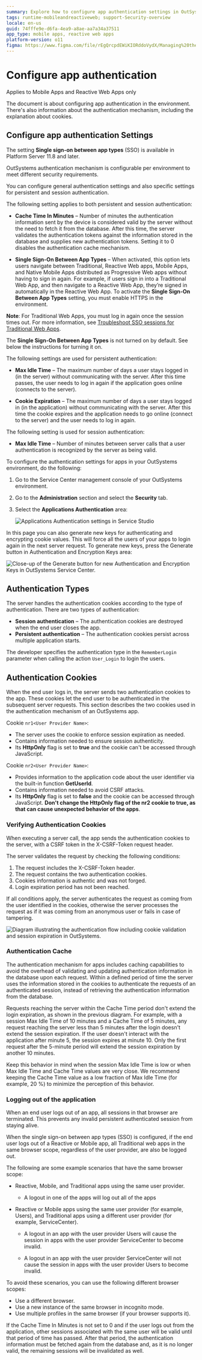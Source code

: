```yaml
---
summary: Explore how to configure app authentication settings in OutSystems 11 (O11) to enhance security and user experience across different app types.
tags: runtime-mobileandreactiveweb; support-Security-overview
locale: en-us
guid: 74fffe9e-d6fa-4ea9-a8ae-aa7a34a37511
app_type: mobile apps, reactive web apps
platform-version: o11
figma: https://www.figma.com/file/rEgQrcpdEWiKIORddoVydX/Managing%20the%20Applications%20Lifecycle?node-id=267:109
---
```


# Configure app authentication

<div class="info" markdown="1">

Applies to Mobile Apps and Reactive Web Apps only

</div>

The document is about configuring app authentication in the environment. There's also information about the authentication mechanism, including the explanation about cookies.

## Configure app authentication Settings

<div class="info" markdown="1">

The setting **Single sign-on between app types** (SSO) is available in Platform Server 11.8 and later.

</div>

OutSystems authentication mechanism is configurable per environment to meet different security requirements.

You can configure general authentication settings and also specific settings for persistent and session authentication.

The following setting applies to both persistent and session authentication:

* **Cache Time In Minutes** – Number of minutes the authentication information sent by the device is considered valid by the server without the need to fetch it from the database. After this time, the server validates the authentication tokens against the information stored in the database and supplies new authentication tokens. Setting it to 0 disables the authentication cache mechanism.

* **Single Sign-On Between App Types** – When activated, this option lets users navigate between Traditional, Reactive Web apps, Mobile Apps, and Native Mobile Apps distributed as Progressive Web apps without having to sign in again. For example, if users sign in into a Traditional Web App, and then navigate to a Reactive Web App, they’re signed in automatically in the Reactive Web App. To activate the **Single Sign-On Between App Types** setting, you must enable HTTPS in the environment.

**Note**: For Traditional Web Apps, you must log in again once the session times out. For more information, see [Troubleshoot SSO sessions for Traditional Web Apps](https://success.outsystems.com/support/troubleshooting/application_development/troubleshoot_sso_sessions_for_traditional_web_apps/). 

<div class="info" markdown="1">

The **Single Sign-On Between App Types** is not turned on by default. See below the instructions for turning it on.

</div>

The following settings are used for persistent authentication: 

* **Max Idle Time** – The maximum number of days a user stays logged in (in the server) without communicating with the server. After this time passes, the user needs to log in again if the application goes online (connects to the server).

* **Cookie Expiration** – The maximum number of days a user stays logged in (in the application) without communicating with the server. After this time the cookie expires and the application needs to go online (connect to the server) and the user needs to log in again.

The following setting is used for session authentication:

* **Max Idle Time** – Number of minutes between server calls that a user authentication is recognized by the server as being valid.

To configure the authentication settings for apps in your OutSystems environment, do the following:

1. Go to the Service Center management console of your OutSystems environment.

2. Go to the **Administration** section and select the **Security** tab.

3. Select the **Applications Authentication** area:

    ![Applications Authentication settings in Service Studio](images/configure-app-authentication-sc.png?width=600) 

In this page you can also generate new keys for authenticating and encrypting cookie values. This will force all the users of your apps to login again in the next server request. To generate new keys, press the Generate button in Authentication and Encryption Keys area:

![Close-up of the Generate button for new Authentication and Encryption Keys in OutSystems Service Center.](images/configure-app-authentication-generate-keys-sc.png "Generate New Authentication and Encryption Keys")

## Authentication Types

The server handles the authentication cookies according to the type of authentication. There are two types of authentication:

* **Session authentication** – The authentication cookies are destroyed when the end user closes the app.
* **Persistent authentication** – The authentication cookies persist across multiple application starts.

The developer specifies the authentication type in the `RememberLogin` parameter when calling the action `User_Login` to login the users.

## Authentication Cookies

When the end user logs in, the server sends two authentication cookies to the app. These cookies let the end user to be authenticated in the subsequent server requests. This section describes the two cookies used in the authentication mechanism of an OutSystems app.

Cookie `nr1<User Provider Name>`:

* The server uses the cookie to enforce session expiration as needed.
* Contains information needed to ensure session authenticity.
* Its **HttpOnly** flag is set to **true** and the cookie can't be accessed through JavaScript.

Cookie `nr2<User Provider Name>`:

* Provides information to the application code about the user identifier via the built-in function **GetUserId**.
* Contains information needed to avoid CSRF attacks.
* Its **HttpOnly** flag is set to **false** and the cookie can be accessed through JavaScript. **Don't change the HttpOnly flag of the nr2 cookie to true, as that can cause unexpected behavior of the apps**. 

### Verifying Authentication Cookies

When executing a server call, the app sends the authentication cookies to the server, with a CSRF token in the X-CSRF-Token request header.

The server validates the request by checking the following conditions:

1. The request includes the X-CSRF-Token header.
2. The request contains the two authentication cookies.
3. Cookies information is authentic and was not forged.
4. Login expiration period has not been reached.

If all conditions apply, the server authenticates the request as coming from the user identified in the cookies, otherwise the server processes the request as if it was coming from an anonymous user or fails in case of tampering.

![Diagram illustrating the authentication flow including cookie validation and session expiration in OutSystems.](images/authentication-1.png "Authentication Flow Diagram")

### Authentication Cache

The authentication mechanism for apps includes caching capabilities to avoid the overhead of validating and updating authentication information in the database upon each request. Within a defined period of time the server uses the information stored in the cookies to authenticate the requests of an authenticated session, instead of retrieving the authentication information from the database. 

Requests reaching the server within the Cache Time period don't extend the login expiration, as shown in the previous diagram. For example, with a session Max Idle Time of 10 minutes and a Cache Time of 5 minutes, any request reaching the server less than 5 minutes after the login doesn't extend the session expiration. If the user doesn't interact with the application after minute 5, the session expires at minute 10. Only the first request after the 5-minute period will extend the session expiration by another 10 minutes.

Keep this behavior in mind when the session Max Idle Time is low or when Max Idle Time and Cache Time values are very close. We recommend keeping the Cache Time value as a low fraction of Max Idle Time (for example, 20 %) to minimize the perception of this behavior.

### Logging out of the application

When an end user logs out of an app, all sessions in that browser are terminated. This prevents any invalid persistent authenticated session from staying alive.

When the single sign-on between app types (SSO) is configured, if the end user logs out of a Reactive or Mobile app, all Traditional web apps in the same browser scope, regardless of the user provider, are also be logged out.

The following are some example scenarios that have the same browser scope:

* Reactive, Mobile, and Traditional apps using the same user provider.
    
    * A logout in one of the apps will log out all of the apps

* Reactive or Mobile apps using the same user provider (for example, Users), and Traditional apps using a different user provider (for example, ServiceCenter).
    
    * A logout in an app with the user provider Users will cause the session in apps with the user provider ServiceCenter to become invalid.

    * A logout in an app with the user provider ServiceCenter will not cause the session in apps with the user provider Users to become invalid.

To avoid these scenarios, you can use the following different browser scopes:
    
* Use a different browser.
* Use a new instance of the same browser in incognito mode.
* Use multiple profiles in the same browser (if your browser supports it).

<div class="info" markdown="1">

If the Cache Time In Minutes is not set to 0 and if the user logs out from the application, other sessions associated with the same user will be valid until that period of time has passed. After that period, the authentication information must be fetched again from the database and, as it is no longer valid, the remaining sessions will be invalidated as well.

</div>
